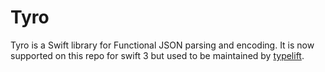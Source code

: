 Tyro
======

Tyro is a Swift library for Functional JSON parsing and encoding.  It is now supported on this repo for swift 3 but used 
to be maintained by [typelift](https://github.com/typelift/tyro).
